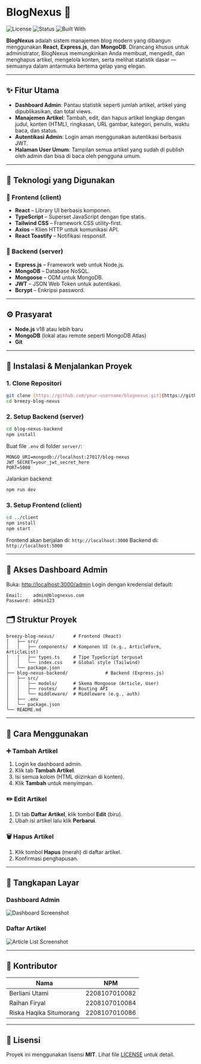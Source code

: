 
# BlogNexus 📝

![License](https://img.shields.io/badge/license-MIT-blue.svg)
![Status](https://img.shields.io/badge/status-active-brightgreen)
![Built With](https://img.shields.io/badge/Built%20With-React%2C%20Express%2C%20MongoDB-blue)

**BlogNexus** adalah sistem manajemen blog modern yang dibangun menggunakan **React**, **Express.js**, dan **MongoDB**. Dirancang khusus untuk administrator, BlogNexus memungkinkan Anda membuat, mengedit, dan menghapus artikel, mengelola konten, serta melihat statistik dasar — semuanya dalam antarmuka bertema gelap yang elegan.

---

## ✨ Fitur Utama

- **Dashboard Admin**: Pantau statistik seperti jumlah artikel, artikel yang dipublikasikan, dan total views.
- **Manajemen Artikel**: Tambah, edit, dan hapus artikel lengkap dengan judul, konten (HTML), ringkasan, URL gambar, kategori, penulis, waktu baca, dan status.
- **Autentikasi Admin**: Login aman menggunakan autentikasi berbasis JWT.
- **Halaman User Umum**: Tampilan semua artikel yang sudah di publish oleh admin dan bisa di baca oleh pengguna umum.

---

## 🧰 Teknologi yang Digunakan

### 🔹 Frontend (client)
- **React** – Library UI berbasis komponen.
- **TypeScript** – Superset JavaScript dengan tipe statis.
- **Tailwind CSS** – Framework CSS utility-first.
- **Axios** – Klien HTTP untuk komunikasi API.
- **React Toastify** – Notifikasi responsif.

### 🔹 Backend (server)
- **Express.js** – Framework web untuk Node.js.
- **MongoDB** – Database NoSQL.
- **Mongoose** – ODM untuk MongoDB.
- **JWT** – JSON Web Token untuk autentikasi.
- **Bcrypt** – Enkripsi password.

---

## ⚙️ Prasyarat

- **Node.js** v18 atau lebih baru
- **MongoDB** (lokal atau remote seperti MongoDB Atlas)
- **Git**

---

## 🚀 Instalasi & Menjalankan Proyek

### 1. Clone Repositori

```bash
git clone [https://github.com/your-username/blognexus.git](https://github.com/RiskaHaqikaSitumorang/BlogAdmin_Kelompok06.git)
cd breezy-blog-nexus
````

### 2. Setup Backend (server)

```bash
cd blog-nexus-backend
npm install
```

Buat file `.env` di folder `server/`:

```
MONGO_URI=mongodb://localhost:27017/blog-nexus
JWT_SECRET=your_jwt_secret_here
PORT=5000
```

Jalankan backend:

```bash
npm run dev
```

### 3. Setup Frontend (client)

```bash
cd ../client
npm install
npm start
```

Frontend akan berjalan di: `http://localhost:3000`
Backend di: `http://localhost:5000`

---

## 🔐 Akses Dashboard Admin

Buka: [http://localhost:3000/admin](http://localhost:3000/admin)
Login dengan kredensial default:

```
Email:    admin@blognexus.com
Password: admin123
```


## 🗂️ Struktur Proyek

```
breezy-blog-nexus/       # Frontend (React)
│   ├── src/
│   │   ├── components/  # Komponen UI (e.g., ArticleForm, ArticleList)
│   │   ├── types.ts     # Tipe TypeScript terpusat
│   │   └── index.css    # Global style (Tailwind)
│   └── package.json
├── blog-nexus-backend/              # Backend (Express.js)
│   ├── src/
│   │   ├── models/      # Skema Mongoose (Article, User)
│   │   ├── routes/      # Routing API
│   │   └── middleware/  # Middleware (e.g., auth)
│   ├── .env
│   └── package.json
└── README.md
```

---

## 📝 Cara Menggunakan

### ➕ Tambah Artikel

1. Login ke dashboard admin.
2. Klik tab **Tambah Artikel**.
3. Isi semua kolom (HTML diizinkan di konten).
4. Klik **Tambah** untuk menyimpan.

### ✏️ Edit Artikel

1. Di tab **Daftar Artikel**, klik tombol **Edit** (biru).
2. Ubah isi artikel lalu klik **Perbarui**.

### 🗑️ Hapus Artikel

1. Klik tombol **Hapus** (merah) di daftar artikel.
2. Konfirmasi penghapusan.

---

## 📸 Tangkapan Layar

### Dashboard Admin

![Dashboard Screenshot](screenshots/admin-dashboard.png)

### Daftar Artikel

![Article List Screenshot](screenshots/article-list.png)

---

## 👥 Kontributor

| Nama | NPM | 
|------|-----|
| Berliani Utami | 2208107010082 |
| Raihan Firyal | 2208107010084 |
| Riska Haqika Situmorang | 2208107010086 | 
---

## 📄 Lisensi

Proyek ini menggunakan lisensi **MIT**. Lihat file [LICENSE](./LICENSE) untuk detail.



